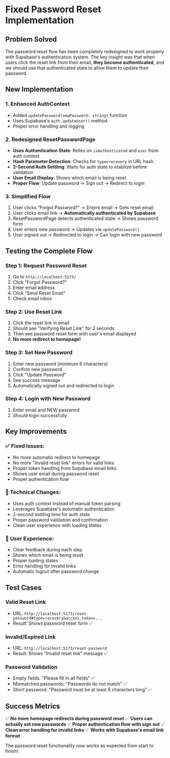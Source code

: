 # Fixed Password Reset Implementation

## Problem Solved

The password reset flow has been completely redesigned to work properly with Supabase's authentication system. The key insight was that when users click the reset link from their email, **they become authenticated**, and we should use that authenticated state to allow them to update their password.

## New Implementation

### 1. **Enhanced AuthContext**
- Added `updatePassword(newPassword: string)` function
- Uses Supabase's `auth.updateUser()` method
- Proper error handling and logging

### 2. **Redesigned ResetPasswordPage**
- **Uses Authentication State**: Relies on `isAuthenticated` and `user` from auth context
- **Hash Parameter Detection**: Checks for `type=recovery` in URL hash
- **2-Second Auth Settling**: Waits for auth state to stabilize before validation
- **User Email Display**: Shows which email is being reset
- **Proper Flow**: Update password → Sign out → Redirect to login

### 3. **Simplified Flow**
1. User clicks "Forgot Password?" → Enters email → Gets reset email
2. User clicks email link → **Automatically authenticated by Supabase**
3. ResetPasswordPage detects authenticated state → Shows password form
4. User enters new password → Updates via `updatePassword()`
5. User signed out → Redirected to login → Can login with new password

## Testing the Complete Flow

### Step 1: Request Password Reset
1. Go to `http://localhost:5173/`
2. Click "Forgot Password?"
3. Enter email address
4. Click "Send Reset Email"
5. Check email inbox

### Step 2: Use Reset Link
1. Click the reset link in email
2. Should see "Verifying Reset Link" for 2 seconds
3. Then see password reset form with user's email displayed
4. **No more redirect to homepage!**

### Step 3: Set New Password
1. Enter new password (minimum 6 characters)
2. Confirm new password
3. Click "Update Password"
4. See success message
5. Automatically signed out and redirected to login

### Step 4: Login with New Password
1. Enter email and NEW password
2. Should login successfully

## Key Improvements

### ✅ **Fixed Issues:**
- No more automatic redirect to homepage
- No more "Invalid reset link" errors for valid links
- Proper token handling from Supabase email links
- Shows user email during password reset
- Proper authentication flow

### 🔧 **Technical Changes:**
- Uses auth context instead of manual token parsing
- Leverages Supabase's automatic authentication
- 2-second settling time for auth state
- Proper password validation and confirmation
- Clean user experience with loading states

### 🎯 **User Experience:**
- Clear feedback during each step
- Shows which email is being reset
- Proper loading states
- Error handling for invalid links
- Automatic logout after password change

## Test Cases

### Valid Reset Link
- URL: `http://localhost:5173/reset-password#type=recovery&access_token=...`
- Result: Shows password reset form ✅

### Invalid/Expired Link
- URL: `http://localhost:5173/reset-password`
- Result: Shows "Invalid reset link" message ✅

### Password Validation
- Empty fields: "Please fill in all fields" ✅
- Mismatched passwords: "Passwords do not match" ✅
- Short password: "Password must be at least 6 characters long" ✅

## Success Metrics

✅ **No more homepage redirects during password reset**
✅ **Users can actually set new passwords**
✅ **Proper authentication flow with sign out**
✅ **Clean error handling for invalid links**
✅ **Works with Supabase's email link format**

The password reset functionality now works as expected from start to finish!
